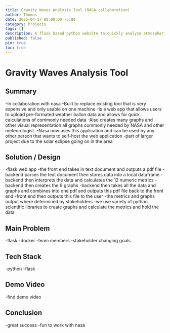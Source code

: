 ```yaml
---
title: Gravity Waves Analysis Tool (NASA collaboration)
author: Thomas
date: 2025-04-17 00:00:00 -5:00
category: Projects
tags: []
description: A flask based python website to quickly analyze atmospheric data and create a easy to use and read pdf report. This project was made with collaboration with NASA.
published: false
pin: true
toc: true
---
```

# Gravity Waves Analysis Tool

## Summary
-In collaboration with nasa
-Built to replace existing tool that is very expensive and only usable on one machine
-Is a web app that allows users to upload pre-formated weather ballon data and allows for quick calculations of commonly needed data
-Also creates many graphs and other visual representation all graphs commonly needed by NASA and other meteorologist.
-Nasa now uses this application and can be used by any other person that wants to self-host the web application 
-part of larger project due to the solar eclipse going on in the area


## Solution / Design
-flask web app
-the front end takes in text document and outputs a pdf file
-backend parses the text document then stores data into a local dataframe
-backend then interprets the data and calculates the 12 numeric metrics
-backend then creates the 9 graphs
-backend then takes all the data and graphs and combines into one pdf and outputs this pdf file back to the front end
-front end then outputs this file to the user
-the metrics and graphs output where determined by stakeholders
-we use variety of python scientific libraries to create graphs and calculate the metrics and hold the data 

## Main Problem
-flask
-docker
-team members
-stakeholder changing goals

## Tech Stack
-python
-flask

## Demo Video
-find demo video

## Conclusion 
-great success
-fun to work with nasa

